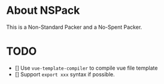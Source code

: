 About NSPack
============

This is a Non-Standard Packer and a No-Spent Packer.


TODO
=====

- [] Use `vue-template-compiler` to compile vue file template
- [] Support `export xxx` syntax if possible.
